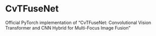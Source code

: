 # CvTFuseNet
Official PyTorch implementation of “CvTFuseNet: Convolutional Vision Transformer and CNN Hybrid for Multi-Focus Image Fusion”
